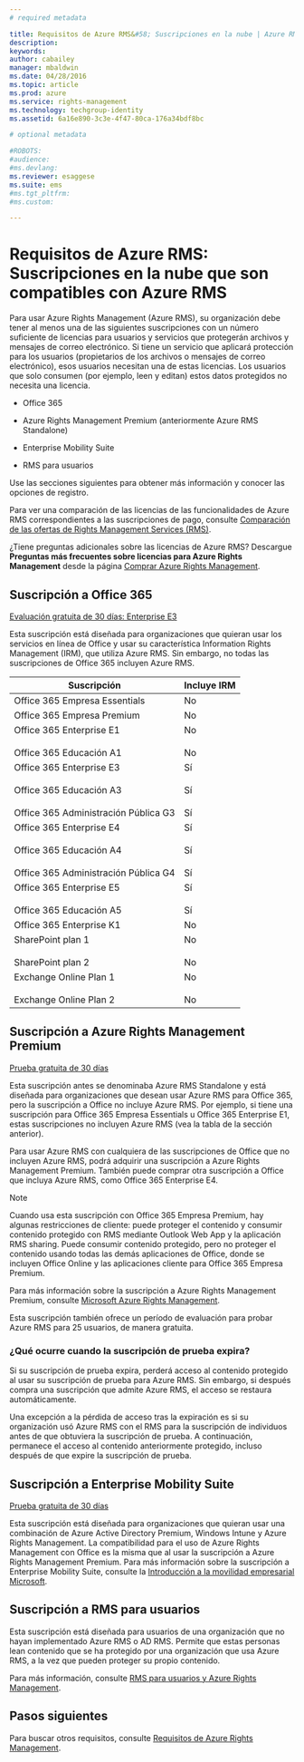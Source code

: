 ```yaml
---
# required metadata

title: Requisitos de Azure RMS&#58; Suscripciones en la nube | Azure RMS
description:
keywords:
author: cabailey
manager: mbaldwin
ms.date: 04/28/2016
ms.topic: article
ms.prod: azure
ms.service: rights-management
ms.technology: techgroup-identity
ms.assetid: 6a16e890-3c3e-4f47-80ca-176a34bdf8bc

# optional metadata

#ROBOTS:
#audience:
#ms.devlang:
ms.reviewer: esaggese
ms.suite: ems
#ms.tgt_pltfrm:
#ms.custom:

---
```



# Requisitos de Azure RMS: Suscripciones en la nube que son compatibles con Azure RMS
Para usar Azure Rights Management (Azure RMS), su organización debe tener al menos una de las siguientes suscripciones con un número suficiente de licencias para usuarios y servicios que protegerán archivos y mensajes de correo electrónico. Si tiene un servicio que aplicará protección para los usuarios (propietarios de los archivos o mensajes de correo electrónico), esos usuarios necesitan una de estas licencias. Los usuarios que solo consumen (por ejemplo, leen y editan) estos datos protegidos no necesita una licencia.

-   Office 365

-   Azure Rights Management Premium (anteriormente Azure RMS Standalone)

-   Enterprise Mobility Suite

-   RMS para usuarios

Use las secciones siguientes para obtener más información y conocer las opciones de registro.

Para ver una comparación de las licencias de las funcionalidades de Azure RMS correspondientes a las suscripciones de pago, consulte [Comparación de las ofertas de Rights Management Services (RMS)](http://technet.microsoft.com/dn858608).

¿Tiene preguntas adicionales sobre las licencias de Azure RMS? Descargue **Preguntas más frecuentes sobre licencias para Azure Rights Management** desde la página [Comprar Azure Rights Management](https://www.microsoft.com/en-us/server-cloud/products/azure-rights-management/Purchasing.aspx). 

## Suscripción a Office 365
[Evaluación gratuita de 30 días: Enterprise E3](http://go.microsoft.com/fwlink/p/?LinkID=403802)

Esta suscripción está diseñada para organizaciones que quieran usar los servicios en línea de Office y usar su característica Information Rights Management (IRM), que utiliza Azure RMS. Sin embargo, no todas las suscripciones de Office 365 incluyen Azure RMS.

Suscripción  |Incluye IRM 
------------- | ------------- |
Office 365 Empresa Essentials|No|
Office 365 Empresa Premium|No|
Office 365 Enterprise E1 <br /><br /> Office 365 Educación A1|No <br /><br /> No|
Office 365 Enterprise E3 <br /><br /> Office 365 Educación A3 <br /><br /> Office 365 Administración Pública G3|Sí <br /><br /> Sí <br /><br /> Sí|
Office 365 Enterprise E4 <br /><br /> Office 365 Educación A4 <br /><br /> Office 365 Administración Pública G4|Sí <br /><br /> Sí <br /><br /> Sí|
Office 365 Enterprise E5 <br /><br /> Office 365 Educación A5|Sí <br /><br /> Sí|
Office 365 Enterprise K1|No|
SharePoint plan 1 <br /><br /> SharePoint plan 2|No <br /><br /> No|
Exchange Online Plan 1 <br /><br /> Exchange Online Plan 2|No <br /><br /> No|


## Suscripción a Azure Rights Management Premium
[Prueba gratuita de 30 días](https://portal.microsoftonline.com/Signup/MainSignUp15.aspx?&amp;OfferId=A43415D3-404C-4df3-B31B-AAD28118A778&amp;dl=RIGHTSMANAGEMENT&amp;ali=1)

Esta suscripción antes se denominaba Azure RMS Standalone y está diseñada para organizaciones que desean usar Azure RMS para Office 365, pero la suscripción a Office no incluye Azure RMS. Por ejemplo, si tiene una suscripción para Office 365 Empresa Essentials u Office 365 Enterprise E1, estas suscripciones no incluyen Azure RMS (vea la tabla de la sección anterior). 

Para usar Azure RMS con cualquiera de las suscripciones de Office que no incluyen Azure RMS, podrá adquirir una suscripción a Azure Rights Management Premium. También puede comprar otra suscripción a Office que incluya Azure RMS, como Office 365 Enterprise E4.

> [!NOTE]
> Cuando usa esta suscripción con Office 365 Empresa Premium, hay algunas restricciones de cliente: puede proteger el contenido y consumir contenido protegido con RMS mediante Outlook Web App y la aplicación RMS sharing. Puede consumir contenido protegido, pero no proteger el contenido usando todas las demás aplicaciones de Office, donde se incluyen Office Online y las aplicaciones cliente para Office 365 Empresa Premium.

Para más información sobre la suscripción a Azure Rights Management Premium, consulte [Microsoft Azure Rights Management](http://products.office.com/business/microsoft-azure-rights-management).

Esta suscripción también ofrece un período de evaluación para probar Azure RMS para 25 usuarios, de manera gratuita. 

### ¿Qué ocurre cuando la suscripción de prueba expira?
Si su suscripción de prueba expira, perderá acceso al contenido protegido al usar su suscripción de prueba para Azure RMS. Sin embargo, si después compra una suscripción que admite Azure RMS, el acceso se restaura automáticamente.

Una excepción a la pérdida de acceso tras la expiración es si su organización usó Azure RMS con el RMS para la suscripción de individuos antes de que obtuviera la suscripción de prueba. A continuación, permanece el acceso al contenido anteriormente protegido, incluso después de que expire la suscripción de prueba.

## Suscripción a Enterprise Mobility Suite
[Prueba gratuita de 30 días](http://go.microsoft.com/fwlink/?LinkId=615385)

Esta suscripción está diseñada para organizaciones que quieran usar una combinación de Azure Active Directory Premium, Windows Intune y Azure Rights Management. La compatibilidad para el uso de Azure Rights Management con Office es la misma que al usar la suscripción a Azure Rights Management Premium. 
Para más información sobre la suscripción a Enterprise Mobility Suite, consulte la [Introducción a la movilidad empresarial Microsoft](http://go.microsoft.com/fwlink/?LinkId=615386).

## Suscripción a RMS para usuarios
Esta suscripción está diseñada para usuarios de una organización que no hayan implementado Azure RMS o AD RMS. Permite que estas personas lean contenido que se ha protegido por una organización que usa Azure RMS, a la vez que pueden proteger su propio contenido.

Para más información, consulte [RMS para usuarios y Azure Rights Management](../understand-explore/rms-for-individuals.md).

## Pasos siguientes
Para buscar otros requisitos, consulte [Requisitos de Azure Rights Management](requirements-azure-rms.md).

<!--HONumber=Apr16_HO4-->



